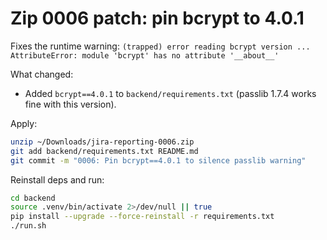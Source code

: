 # Zip 0006 patch: pin bcrypt to 4.0.1

Fixes the runtime warning:
`(trapped) error reading bcrypt version ... AttributeError: module 'bcrypt' has no attribute '__about__'`

What changed:
- Added `bcrypt==4.0.1` to `backend/requirements.txt` (passlib 1.7.4 works fine with this version).

Apply:
```bash
unzip ~/Downloads/jira-reporting-0006.zip
git add backend/requirements.txt README.md
git commit -m "0006: Pin bcrypt==4.0.1 to silence passlib warning"
```

Reinstall deps and run:
```bash
cd backend
source .venv/bin/activate 2>/dev/null || true
pip install --upgrade --force-reinstall -r requirements.txt
./run.sh
```

